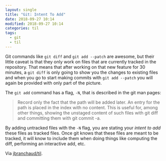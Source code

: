 ```yaml
---
layout: single
title: "Git: Intent To Add"
date: 2018-09-27 10:14
modified: 2018-09-27 10:14
categories: til
tags:
  - git
  - til
---
```


Git commands like `git diff` and `git add --patch` are awesome, but their
little caveat is that they only work on files that are currently tracked in
the repository. That means that after working on that new feature for 30
minutes, a `git diff` is only going to show you the changes to existing
files and when you go to start making commits with `git add --patch` you
will again be provided with only part of the picture.

The `git add` command has a flag, `-N`, that is described in the git man
pages:

> Record only the fact that the path will be added later. An entry for the
> path is placed in the index with no content. This is useful for, among other
> things, showing the unstaged content of such files
> with git diff and committing them with git commit -a.

By adding untracked files with the `-N` flag, you are stating your _intent
to add_ these files as tracked files. Once git knows that these files are
meant to be tracked, it will know to include them when doing things like
computing the diff, performing an interactive add, etc.

Via [jbranchaud/til](https://github.com/jbranchaud/til).
